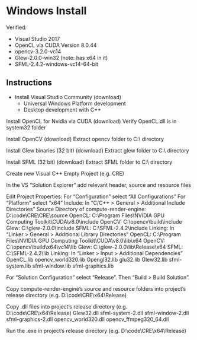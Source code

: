 # Windows Install
Verified:
- Visual Studio 2017
- OpenCL via CUDA Version 8.0.44
- opencv-3.2.0-vc14
- Glew-2.0.0-win32   (note: has x64 in it)
- SFML-2.4.2-windows-vc14-64-bit

## Instructions
- Install Visual Studio Community (download)
  - Universal Windows Platform development
  - Desktop development with C++

Install OpenCL for Nvidia via CUDA (download)
Verify OpenCL.dll is in system32 folder

Install OpenCV (download)
Extract opencv folder to C:\ directory

Install Glew binaries (32 bit) (download)
Extract glew folder to C:\ directory

Install SFML (32 bit) (download)
Extract SFML folder to C:\ directory

Create new Visual C++ Empty Project (e.g. CRE)

In the VS “Solution Explorer” add relevant header, source and resource files

Edit Project Properties:
For “Configuration” select “All Configurations”
For “Platform” select “x64”
Include: In “C/C++ > General > Additional Include Directories” 
Source Directory of compute-render-engine: D:\code\CRE\CRE\source
OpenCL: C:\Program Files\NVIDIA GPU Computing Toolkit\CUDA\v8.0\include
OpenCV: C:\opencv\build\include
Glew: C:\glew-2.0.0\include
SFML: C:\SFML-2.4.2\include
Linking: In “Linker > General > Additional Library Directories” 
OpenCL: C:\Program Files\NVIDIA GPU Computing Toolkit\CUDA\v8.0\lib\x64
OpenCV: C:\opencv\build\x64\vc14\lib
Glew: C:\glew-2.0.0\lib\Release\x64
SFML: C:\SFML-2.4.2\lib
Linking: In “Linker > Input > Additional Dependencies”
OpenCL.lib
opencv_world320.lib
Opengl32.lib
glu32.lib
Glew32.lib
sfml-system.lib
sfml-window.lib
sfml-graphics.lib

For “Solution Configuration” select “Release”.  Then “Build > Build Solution”.

Copy compute-render-engine’s source and resource folders  into project’s release directory (e.g. D:\code\CRE\x64\Release)

Copy .dll files into project’s release directory (e.g. D:\code\CRE\x64\Release)
Glew32.dll
sfml-system-2.dll
sfml-window-2.dll
sfml-graphics-2.dll
opencv_world320.dll
opencv_ffmpeg320_64.dll

Run the .exe in project’s release directory (e.g. D:\code\CRE\x64\Release)
